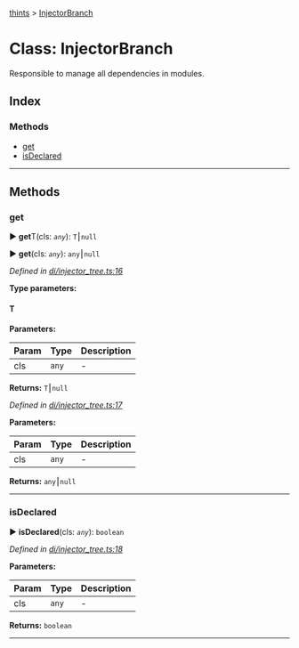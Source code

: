 [thints](../README.md) > [InjectorBranch](../classes/injectorbranch.md)



# Class: InjectorBranch


Responsible to manage all dependencies in modules.

## Index

### Methods

* [get](injectorbranch.md#get)
* [isDeclared](injectorbranch.md#isdeclared)



---
## Methods
<a id="get"></a>

###  get

► **get**T(cls: *`any`*): `T`⎮`null`

► **get**(cls: *`any`*): `any`⎮`null`




*Defined in [di/injector_tree.ts:16](https://github.com/digitalinfluencers/ThinTS/blob/74882ef/src/di/injector_tree.ts#L16)*



**Type parameters:**

#### T 
**Parameters:**

| Param | Type | Description |
| ------ | ------ | ------ |
| cls | `any`   |  - |





**Returns:** `T`⎮`null`




*Defined in [di/injector_tree.ts:17](https://github.com/digitalinfluencers/ThinTS/blob/74882ef/src/di/injector_tree.ts#L17)*



**Parameters:**

| Param | Type | Description |
| ------ | ------ | ------ |
| cls | `any`   |  - |





**Returns:** `any`⎮`null`





___

<a id="isdeclared"></a>

###  isDeclared

► **isDeclared**(cls: *`any`*): `boolean`




*Defined in [di/injector_tree.ts:18](https://github.com/digitalinfluencers/ThinTS/blob/74882ef/src/di/injector_tree.ts#L18)*



**Parameters:**

| Param | Type | Description |
| ------ | ------ | ------ |
| cls | `any`   |  - |





**Returns:** `boolean`





___


